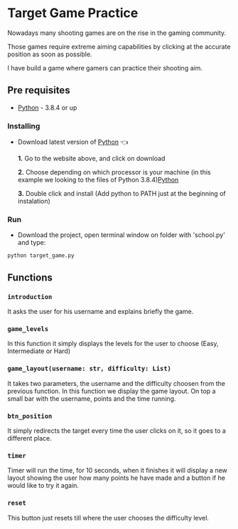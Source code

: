 # Target Game Practice

Nowadays many shooting games are on the rise in the gaming community.

Those games require extreme aiming capabilities by clicking at the accurate position as soon as possible.

I have build a game where gamers can practice their shooting aim.


## Pre requisites

 * [Python](https://www.python.org/downloads/) - 3.8.4 or up

### Installing

  - Download latest version of [Python](https://www.python.org/downloads/) :point_left:

    **1.** Go to the website above, and click on download

    **2.** Choose depending on which processor is your machine (in this example we looking to the files of Python 3.8.4)[Python](https://github.com/amssdias/PYTHON--School/blob/version1/img/python-download-versions.png)
      
    **3.** Double click and install (Add python to PATH just at the beginning of instalation)


### Run
 
 - Download the project, open terminal window on folder with 'school.py' and type:
 ```
 python target_game.py
 ```

## Functions

### `introduction`

It asks the user for his username and explains briefly the game.

### `game_levels`

In this function it simply displays the levels for the user to choose (Easy, Intermediate or Hard)

### `game_layout(username: str, difficulty: List)`

It takes two parameters, the username and the difficulty choosen from the previous function. In this function we display the game layout. On top a small bar with the username, points and the time running.

### `btn_position`

It simply redirects the target every time the user clicks on it, so it goes to a different place.

### `timer`

Timer will run the time, for 10 seconds, when it finishes it will display a new layout showing the user how many points he have made and a button if he would like to try it again.

### `reset`

This button just resets till where the user chooses the difficulty level.